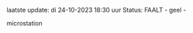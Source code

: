 laatste update: 
di 24-10-2023 18:30   uur 
Status: FAALT - geel - 
<div class="service Y">microstation</div>
